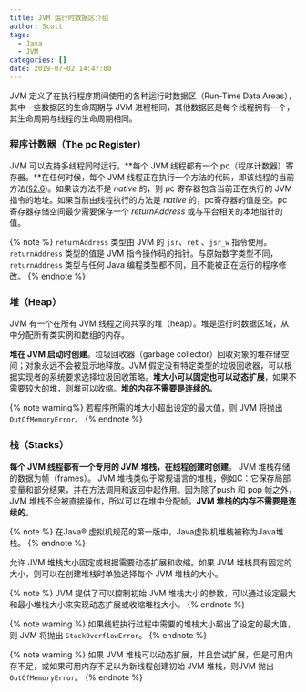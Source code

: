 ```yaml
---
title: JVM 运行时数据区介绍
author: Scott
tags:
  - Java
  - JVM
categories: []
date: 2019-07-02 14:47:00
---
```

JVM 定义了在执行程序期间使用的各种运行时数据区（Run-Time Data Areas），其中一些数据区的生命周期与 JVM 进程相同，其他数据区是每个线程拥有一个，其生命周期与线程的生命周期相同。
<!--more-->

### 程序计数器（The pc Register）
JVM 可以支持多线程同时运行。**每个 JVM 线程都有一个 pc（程序计数器）寄存器。**在任何时候，每个 JVM 线程正在执行一个方法的代码，即该线程的当前方法([§2.6](http://docs.oracle.com/javase/specs/jvms/se8/html/jvms-2.html#jvms-2.6))。如果该方法不是 *native* 的，则 pc 寄存器包含当前正在执行的 JVM 指令的地址。如果当前由线程执行的方法是 *native* 的，pc寄存器的值是空。pc 寄存器存储空间最少需要保存一个 *returnAddress* 或与平台相关的本地指针的值。

{% note %}
`returnAddress` 类型由 JVM 的 `jsr`、`ret` 、`jsr_w` 指令使用。 `returnAddress` 类型的值是 JVM 指令操作码的指针。与原始数字类型不同，`returnAddress` 类型与任何 Java 编程类型都不同，且不能被正在运行的程序修改。
{% endnote %}

### 堆（Heap）
JVM 有一个在所有 JVM 线程之间共享的堆（heap）。堆是运行时数据区域，从中分配所有类实例和数组的内存。

**堆在 JVM 启动时创建**。垃圾回收器（garbage collector）回收对象的堆存储空间；对象永远不会被显示地释放。JVM 假定没有特定类型的垃圾回收器，可以根据实现者的系统要求选择垃圾回收策略。**堆大小可以固定也可以动态扩展**，如果不需要较大的堆，则堆可以收缩。**堆的内存不需要是连续的。**

{% note warning%}
若程序所需的堆大小超出设定的最大值，则 JVM 将抛出 `OutOfMemoryError`。
{% endnote %}

### 栈（Stacks）
**每个 JVM 线程都有一个专用的 JVM 堆栈，在线程创建时创建**。 JVM 堆栈存储的数据为帧（frames）。 JVM 堆栈类似于常规语言的堆栈，例如C：它保存局部变量和部分结果，并在方法调用和返回中起作用。因为除了push 和 pop 帧之外，JVM 堆栈不会被直接操作，所以可以在堆中分配帧。**JVM 堆栈的内存不需要是连续的**。

{% note %}
在Java® 虚拟机规范的第一版中，Java虚拟机堆栈被称为Java堆栈。
{% endnote %}

允许 JVM 堆栈大小固定或根据需要动态扩展和收缩。如果 JVM 堆栈具有固定的大小，则可以在创建堆栈时单独选择每个 JVM 堆栈的大小。

{% note %}
JVM 提供了可以控制初始 JVM 堆栈大小的参数，可以通过设定最大和最小堆栈大小来实现动态扩展或收缩堆栈大小。
{% endnote %}

{% note warning %}
如果线程执行过程中需要的堆栈大小超出了设定的最大值，则 JVM 将抛出 `StackOverflowError`。
{% endnote %}

{% note warning %}
如果 JVM 堆栈可以动态扩展，并且尝试扩展，但是可用内存不足，或如果可用内存不足以为新线程创建初始 JVM 堆栈，则JVM 抛出 `OutOfMemoryError`。
{% endnote %}